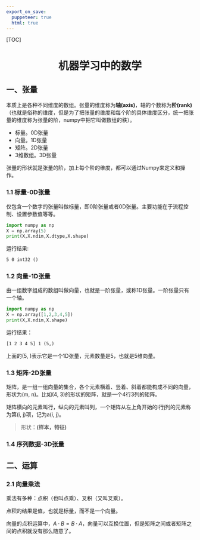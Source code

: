 ```yaml
---
export_on_save:
  puppeteer: true
  html: true
---
```


[TOC]

#  <center>机器学习中的数学</center>

## 一、张量

本质上是各种不同维度的数组。张量的维度称为**轴(axis)**，轴的个数称为**阶(rank)**（也就是俗称的维度，但是为了把张量的维度和每个阶的具体维度区分，统一把张量的维度称为张量的阶，numpy中把它叫做数组的秩）。

* 标量。0D张量
* 向量。1D张量
* 矩阵。2D张量
* 3维数组。3D张量

张量的形状就是张量的阶，加上每个阶的维度，都可以通过Numpy来定义和操作。

### 1.1 标量-0D张量

仅包含一个数字的张量叫做标量，即0阶张量或者0D张量。主要功能在于流程控制、设置参数值等等。

``` python
import numpy as np
X = np.array(5)
print(X,X.ndim,X.dtype,X.shape)
```

运行结果:

``` txt
5 0 int32 ()
```

### 1.2 向量-1D张量

由一组数字组成的数组叫做向量，也就是一阶张量，或称1D张量。一阶张量只有一个轴。

``` python
import numpy as np
X = np.array([1,2,3,4,5])
print(X,X.ndim,X.shape)
```

运行结果：

``` txt
[1 2 3 4 5] 1 (5,)
```

上面的(5, )表示它是一个1D张量，元素数量是5，也就是5维向量。

### 1.3 矩阵-2D张量

矩阵，是一组一组向量的集合，各个元素横着、竖着、斜着都能构成不同的向量，形状为(m, n)。比如(4, 3)的形状的矩阵，就是一个4行3列的矩阵。

矩阵横向的元素叫行，纵向的元素叫列，一个矩阵从左上角开始的i行j列的元素称为第(i, j)项，记为a(i, j)。

> 形状：**(样本，特征)**

### 1.4 序列数据-3D张量

## 二、运算

### 2.1 向量乘法

乘法有多种：点积（也叫点乘）、叉积（又叫叉乘）。

点积的结果是值，也就是标量，而不是一个向量。

向量的点积运算中，$A · B = B · A$，向量可以互换位置，但是矩阵之间或者矩阵之间的点积就没有那么随意了。

